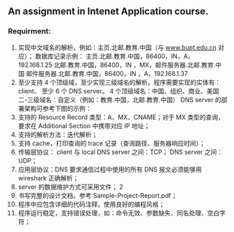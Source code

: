 ## An assignment in Intenet Application course.

### Requirment:

1. 实现中文域名的解析，例如：主页.北邮.教育.中国（与 www.bupt.edu.cn 对应）；
数据库记录示例：
主页.北邮.教育.中国，86400，IN，A，192.168.1.25
北邮.教育.中国，86400，IN ，MX，邮件服务器.北邮.教育.中国
邮件服务器.北邮.教育.中国，86400，IN ，A，192.168.1.37
2. 至少支持 4 个顶级域，至少实现三级域名的解析。程序需要实现的实体有：client、
至少 6 个 DNS server。
4 个顶级域名：中国、组织、商业、美国
二-三级域名：自定义（例如：教育.中国，北邮.教育.中国）
DNS server 的部署架构可参考下图的示例：
3. 支持的 Resource Record 类型：A、MX、CNAME；对于 MX 类型的查询，要求在
Additional Section 中携带对应 IP 地址；
4. 支持的解析方法：迭代解析；
5. 支持 cache，打印查询的 trace 记录（查询路径、服务器响应时间）；
6. 传输层协议：
client 与 local DNS server 之间：TCP；
DNS server 之间：UDP；
7. 应用层协议：DNS
要求通信过程中使用的所有 DNS 报文必须能够用 wireshark 正确解析；
8. server 的数据维护方式可采用文件；
2
9. 书写完整的设计文档，参考 Sample-Project-Report.pdf；
10. 程序中应包含详细的代码注释，使用良好的编程风格；
11. 程序运行稳定，支持错误处理，如：命令无效、参数缺失、同名处理、空白字符；